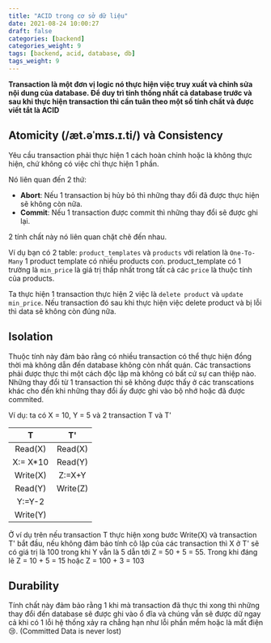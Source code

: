 ```yaml
---
title: "ACID trong cơ sở dữ liệu"
date: 2021-08-24 10:00:27
draft: false
categories: [backend]
categories_weight: 9
tags: [backend, acid, database, db]
tags_weight: 9
---
```

**Transaction là một đơn vị logic nó thực hiện việc truy xuất và chỉnh sửa nội dung của database. Để duy trì tính thống nhất cả database trước và sau khi thực hiện transaction thì cần tuân theo một số tính chất và được viết tắt là ACID**

## Atomicity (/æt.əˈmɪs.ɪ.ti/) và Consistency
Yêu cầu transaction phải thực hiện 1 cách hoàn chỉnh hoặc là không thực hiện, chứ không có việc chỉ thực hiện 1 phần. 

Nó liên quan đến 2 thứ:
- **Abort**: Nếu 1 transaction bị hủy bỏ thì những thay đổi đã được thực hiện sẽ không còn nữa.
- **Commit**: Nếu 1 transaction được commit thì những thay đổi sẽ được ghi lại.

2 tính chất này nó liên quan chặt chẽ đến nhau.

Ví dụ bạn có 2 table: `product_templates` và `products` với relation là `One-To-Many` 1 product template có nhiều products con. product_template có 1 trường là `min_price` là giá trị thấp nhất trong tất cả các `price` là thuộc tính của products.

Ta thực hiện 1 transaction thực hiện 2 việc là `delete product` và `update min_price`. Nếu transaction đó sau khi thực hiện việc delete product và bị lỗi thì data sẽ không còn đúng nữa.

## Isolation
Thuộc tính này đảm bảo rằng có nhiều transaction có thể thực hiện đồng thời mà không dẫn đến database không còn nhất quán. Các transactions phải được thực thi một cách độc lập mà không có bất cứ sự can thiệp nào. Những thay đổi từ 1 transaction thì sẽ không được thấy ở các transcations khác cho đến khi những thay đổi ấy được ghi vào bộ nhớ hoặc đã được commited.

Ví dụ: ta có X = 10, Y = 5 và 2 transaction T và T'

|T|T'|
|:-:|:-:|
|Read(X)| Read(X)|
|X:= X*10| Read(Y)|
|Write(X)| Z:=X+Y|
|Read(Y)| Write(Z)|
|Y:=Y-2|
|Write(Y)

Ở ví dụ trên nếu transaction T thực hiện xong bước Write(X) và transaction T' bắt đầu, nếu không đảm bảo tính cô lập của các transaction thì X ở T' sẽ có giá trị là 100 trong khi Y vẫn là 5 dẫn tới Z = 50 + 5 = 55. Trong khi đáng lẽ Z = 10 + 5 = 15 hoặc Z = 100 + 3 = 103

## Durability
Tính chất này đảm bảo rằng 1 khi mà transaction đã thực thi xong thì những thay đổi đến database sẽ được ghi vào ổ đĩa và chúng vẫn sẽ được dữ ngay cả khi có 1 lỗi hệ thống xảy ra chẳng hạn như lỗi phần mềm hoặc là mất điện 😢. (Committed Data is never lost)